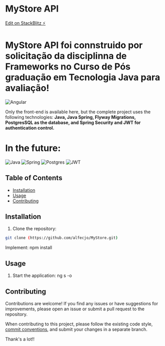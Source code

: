 # MyStore API

[Edit on StackBlitz ⚡️](https://stackblitz.com/edit/1wz4z6)

# MyStore API foi connstruido por solicitação da disciplinna de Frameworks no Curso de Pós graduação em Tecnologia Java para avaliação!

![Angular](https://img.shields.io/badge/angular-%23DD0031.svg?style=for-the-badge&logo=angular&logoColor=white)

Only the front-end is available here, but the complete project uses the following technologies: **Java, Java Spring, Flyway Migrations, PostgresSQL as the database, and Spring Security and JWT for authentication control.**

# In the future:

![Java](https://img.shields.io/badge/java-%23ED8B00.svg?style=for-the-badge&logo=openjdk&logoColor=white)
![Spring](https://img.shields.io/badge/spring-%236DB33F.svg?style=for-the-badge&logo=spring&logoColor=white)
![Postgres](https://img.shields.io/badge/postgres-%23316192.svg?style=for-the-badge&logo=postgresql&logoColor=white)
![JWT](https://img.shields.io/badge/JWT-black?style=for-the-badge&logo=JSON%20web%20tokens)



## Table of Contents

- [Installation](#installation)
- [Usage](#usage)
- [Contributing](#contributing)

## Installation

1. Clone the repository:

```bash
git clone (https://github.com/alfecjo/MyStore.git)
```

Implement: npm install

## Usage

1. Start the application: ng s -o

## Contributing

Contributions are welcome! If you find any issues or have suggestions for improvements, please open an issue or submit a pull request to the repository.

When contributing to this project, please follow the existing code style, [commit conventions](https://www.conventionalcommits.org/en/v1.0.0/), and submit your changes in a separate branch.

Thank's a lot!!




